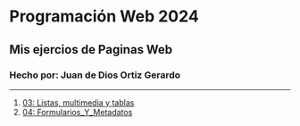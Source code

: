 # Programación Web 2024
## Mis ejercios de Paginas Web
### Hecho por: Juan de Dios Ortiz Gerardo
***

1. [03: Listas, multimedia y tablas](Ejercicio_2/Ejercicio-1.html)
2. [04: Formularios_Y_Metadatos](04_Formularios/index.html)
